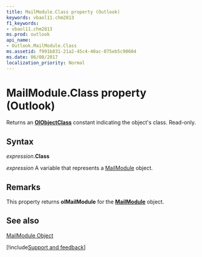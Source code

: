 ```yaml
---
title: MailModule.Class property (Outlook)
keywords: vbaol11.chm2813
f1_keywords:
- vbaol11.chm2813
ms.prod: outlook
api_name:
- Outlook.MailModule.Class
ms.assetid: f991b831-21a2-45c4-40ac-075eb5c90604
ms.date: 06/08/2017
localization_priority: Normal
---
```



# MailModule.Class property (Outlook)

Returns an  **[OlObjectClass](Outlook.OlObjectClass.md)** constant indicating the object's class. Read-only.


## Syntax

_expression_.**Class**

_expression_ A variable that represents a [MailModule](Outlook.MailModule.md) object.


## Remarks

This property returns  **olMailModule** for the **[MailModule](Outlook.MailModule.md)** object.


## See also


[MailModule Object](Outlook.MailModule.md)

[!include[Support and feedback](~/includes/feedback-boilerplate.md)]